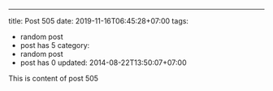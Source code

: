 ---
title: Post 505
date: 2019-11-16T06:45:28+07:00
tags:
  - random post
  - post has 5
category:
  - random post
  - post has 0
updated: 2014-08-22T13:50:07+07:00

This is content of post 505